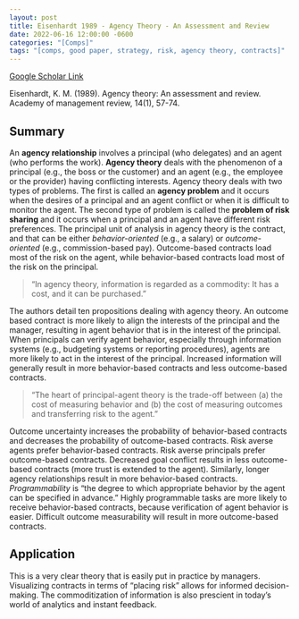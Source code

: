 ```yaml
---
layout: post
title: Eisenhardt 1989 - Agency Theory - An Assessment and Review
date: 2022-06-16 12:00:00 -0600
categories: "[Comps]"
tags: "[comps, good paper, strategy, risk, agency theory, contracts]"
---
```


[Google Scholar Link](https://scholar.google.com/scholar?hl=en&as_sdt=0%2C45&q=agency+theory+eisenhardt&btnG=)

Eisenhardt, K. M. (1989). Agency theory: An assessment and review. Academy of management review, 14(1), 57-74.

## Summary
An **agency relationship** involves a principal (who delegates) and an agent (who performs the work).  **Agency theory** deals with the phenomenon of a principal (e.g., the boss or the customer) and an agent (e.g., the employee or the provider) having conflicting interests.  Agency theory deals with two types of problems.  The first is called an **agency problem** and it occurs when the desires of a principal and an agent conflict or when it is difficult to monitor the agent.  The second type of problem is called the **problem of risk sharing** and it occurs when a principal and an agent have different risk preferences.  The principal unit of analysis in agency theory is the contract, and that can be either _behavior-oriented_ (e.g., a salary) or _outcome-oriented_ (e.g., commission-based pay).  Outcome-based contracts load most of the risk on the agent, while behavior-based contracts load most of the risk on the principal.

> “In agency theory, information is regarded as a commodity: It has a cost, and it can be purchased.”

The authors detail ten propositions dealing with agency theory.  An outcome based contract is more likely to align the interests of the principal and the manager, resulting in agent behavior that is in the interest of the principal.  When principals can verify agent behavior, especially through information systems (e.g., budgeting systems or reporting procedures), agents are more likely to act in the interest of the principal.  Increased information will generally result in more behavior-based contracts and less outcome-based contracts.

> “The heart of principal-agent theory is the trade-off between (a) the cost of measuring behavior and (b) the cost of measuring outcomes and transferring risk to the agent.”  

Outcome uncertainty increases the probability of behavior-based contracts and decreases the probability of outcome-based contracts.  Risk averse agents prefer behavior-based contracts.  Risk averse principals prefer outcome-based contracts.  Decreased goal conflict results in less outcome-based contracts (more trust is extended to the agent).  Similarly, longer agency relationships result in more behavior-based contracts.  _Programmability_ is “the degree to which appropriate behavior by the agent can be specified in advance.”  Highly programmable tasks are more likely to receive behavior-based contracts, because verification of agent behavior is easier.  Difficult outcome measurability will result in more outcome-based contracts.

## Application
This is a very clear theory that is easily put in practice by managers.  Visualizing contracts in terms of “placing risk” allows for informed decision-making.  The commoditization of information is also prescient in today’s world of analytics and instant feedback.
